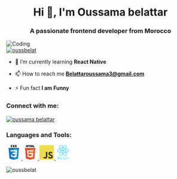 <h1 align="center">Hi 👋, I'm Oussama belattar</h1>
<h3 align="center">A passionate frontend developer from Morocco</h3>
<img align="right" alt="Coding" width="700"  src="https://img-s1.onedio.com/id-6240c6bf76e25ece157317aa/rev-0/w-600/h-449/f-gif/s-06007cbf780e3757f62b3fa8b206886ce9e2a226.gif">

<p align="left"> <a href="https://github.com/ryo-ma/github-profile-trophy"><img src="https://github-profile-trophy.vercel.app/?username=oussbelat" alt="oussbelat" /></a> </p>

- 🌱 I’m currently learning **React Native**

- 📫 How to reach me **Belattaroussama3@gmail.com**

- ⚡ Fun fact **I am Funny**

<h3 align="left">Connect with me:</h3>
<p align="left">
<a href="https://linkedin.com/in/oussama belattar" target="blank"><img align="center" src="https://raw.githubusercontent.com/rahuldkjain/github-profile-readme-generator/master/src/images/icons/Social/linked-in-alt.svg" alt="oussama belattar" height="30" width="40" /></a>
</p>

<h3 align="left">Languages and Tools:</h3>
<p align="left"> <a href="https://www.w3schools.com/css/" target="_blank" rel="noreferrer"> <img src="https://raw.githubusercontent.com/devicons/devicon/master/icons/css3/css3-original-wordmark.svg" alt="css3" width="40" height="40"/> </a> <a href="https://www.w3.org/html/" target="_blank" rel="noreferrer"> <img src="https://raw.githubusercontent.com/devicons/devicon/master/icons/html5/html5-original-wordmark.svg" alt="html5" width="40" height="40"/> </a> <a href="https://developer.mozilla.org/en-US/docs/Web/JavaScript" target="_blank" rel="noreferrer"> <img src="https://raw.githubusercontent.com/devicons/devicon/master/icons/javascript/javascript-original.svg" alt="javascript" width="40" height="40"/> </a> <a href="https://reactjs.org/" target="_blank" rel="noreferrer"> <img src="https://raw.githubusercontent.com/devicons/devicon/master/icons/react/react-original-wordmark.svg" alt="react" width="40" height="40"/> </a> </p>

<p><img align="center" src="https://github-readme-stats.vercel.app/api/top-langs?username=oussbelat&show_icons=true&locale=en&layout=compact" alt="oussbelat" /></p>
